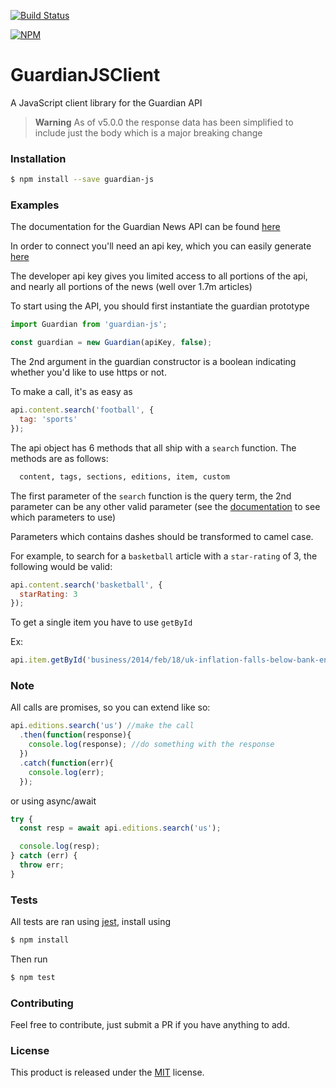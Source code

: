 [![Build Status](https://travis-ci.org/PorterK/GuardianJSClient.svg?branch=master)](https://travis-ci.org/PorterK/GuardianJSClient)

[![NPM](https://nodei.co/npm/guardian-js.png?downloads=true&downloadRank=true&stars=true)](https://nodei.co/npm/guardian-js/)

# GuardianJSClient
A JavaScript client library for the Guardian API

> **Warning**
> As of v5.0.0 the response data has been simplified to include just the body which is a major breaking change

### Installation

```sh
$ npm install --save guardian-js
```

### Examples

The documentation for the Guardian News API can be found [here](http://open-platform.theguardian.com/documentation/)

In order to connect you'll need an api key, which you can easily generate [here](http://open-platform.theguardian.com/access/)

The developer api key gives you limited access to all portions of the api, and nearly all portions of the news (well over 1.7m articles)

To start using the API, you should first instantiate the guardian prototype

```js
import Guardian from 'guardian-js';

const guardian = new Guardian(apiKey, false);
```

The 2nd argument in the guardian constructor is a boolean indicating whether you'd like to use https or not.

To make a call, it's as easy as

```js
api.content.search('football', {
  tag: 'sports'
});
```
The api object has 6 methods that all ship with a `search` function. The methods are as follows:

```sh
  content, tags, sections, editions, item, custom
```
The first parameter of the `search` function is the query term, the 2nd parameter can be any other valid parameter (see the [documentation](http://open-platform.theguardian.com/documentation/) to see which parameters to use)

Parameters which contains dashes should be transformed to camel case.

For example, to search for a `basketball` article with a `star-rating` of 3, the following would be valid:

```js
api.content.search('basketball', {
  starRating: 3
});
```

To get a single item you have to use `getById`

Ex:

```js
api.item.getById('business/2014/feb/18/uk-inflation-falls-below-bank-england-target');
```

### Note

All calls are promises, so you can extend like so:

```js
api.editions.search('us') //make the call
  .then(function(response){
    console.log(response); //do something with the response
  })
  .catch(function(err){
    console.log(err);
  });
```

or using async/await

```js
try {
  const resp = await api.editions.search('us');

  console.log(resp);
} catch (err) {
  throw err;
}
```

### Tests

All tests are ran using [jest](https://jestjs.io/), install using

```sh
$ npm install
```

Then run

```sh
$ npm test
```

### Contributing

Feel free to contribute, just submit a PR if you have anything to add.

### License

This product is released under the [MIT](https://opensource.org/licenses/MIT) license.
